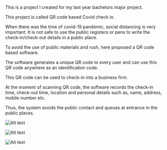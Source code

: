 This is a project I created for my last year bachelors major project.

This project is called QR code based Covid check in.

When there was the time of  covid-19 pandemic, social distancing is very important. It is not safe to use the public registers or pens to write the check-in/check-out details in a public place.

To avoid the use of public materials and rush, here proposed a QR code based software.

The software generates a unique QR code to every user and can use this QR code anywhere as an identification code.

This QR code can be used to check-in into a business firm. 

At the moment of scanning QR code, the software records the check-in time, check-out time, location and personal details such as, name, address, mobile number etc. 

Thus, the system avoids the public contact and queues at entrance in the public places.



![Alt text](../../../../../../../../../../../C:/Users/anant/OneDrive/Desktop/Dev/BCA/Semester%206/Major%20Project/Major%20Code/qr_code1/screenshots%20(1).png)

![Alt text](../../../../../../../../../../../C:/Users/anant/OneDrive/Desktop/Dev/BCA/Semester%206/Major%20Project/Major%20Code/qr_code1/screenshots%20(2).png)

![Alt text](../../../../../../../../../../../C:/Users/anant/OneDrive/Desktop/Dev/BCA/Semester%206/Major%20Project/Major%20Code/qr_code1/readme.mdC:/Users/anant/OneDrive/Desktop/Dev/BCA/Semester%206/Major%20Project/Major%20Code/qr_code1/screenshots%20(3).pngC:/Users/anant/OneDrive/Desktop/Dev/BCA/Semester%206/Major%20Project/Major%20Code/qr_code1/screenshots%20(4).pngC:/Users/anant/OneDrive/Desktop/Dev/BCA/Semester%206/Major%20Project/Major%20Code/qr_code1/screenshots%20(5).pngC:/Users/anant/OneDrive/Desktop/Dev/BCA/Semester%206/Major%20Project/Major%20Code/qr_code1/screenshots%20(6).pngC:/Users/anant/OneDrive/Desktop/Dev/BCA/Semester%206/Major%20Project/Major%20Code/qr_code1/screenshots%20(7).png)



